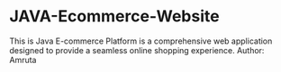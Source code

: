# JAVA-Ecommerce-Website
This is Java E-commerce Platform is a comprehensive web application designed to provide a seamless online shopping experience. 
Author: Amruta
